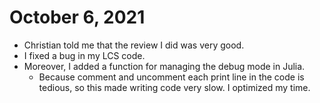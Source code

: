 # October 6, 2021

- Christian told me that the review I did was very good.
- I fixed a bug in my LCS code.
- Moreover, I added a function for managing the debug mode in Julia.
	- Because comment and uncomment each print line in the code is tedious, so this made writing code very slow. I optimized my time.
